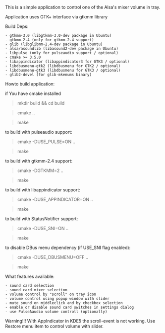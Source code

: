 This is a simple application to control one of the Alsa's mixer volume in tray.

Application uses GTK+ interface via gtkmm library

Build Deps:

	- gtkmm-3.0 (libgtkmm-3.0-dev package in Ubuntu)
	- gtkmm-2.4 (only for gtkmm-2.4 support) 
	- glib (libglibmm-2.4-dev package in Ubuntu)
	- alsa/asoundlib (libasound2-dev package in Ubuntu)
	- libpulse (only for pulseaudio support / optional)
	- cmake >= 3.5.0
	- libappindicator (libappindicator3 for GTK3 / optional)
	- libdbusmenu-gtk2 (libdbusmenu for GTK2 / optional)
	- libdbusmenu-gtk3 (libdbusmenu for GTK3 / optional)
	- glib2-devel (for glib-mkenums binary)

Howto build application:

if You have cmake installed

>mkdir build && cd build

>cmake ..

>make

to build with pulseaudio support:

>cmake -DUSE_PULSE=ON ..

>make

to build with gtkmm-2.4 support:

>cmake -DGTKMM=2 ..

>make

to build with libappindicator support:

>cmake -DUSE_APPINDICATOR=ON ..

>make

to build with StatusNotifier support:

>cmake -DUSE_SNI=ON ..

>make

to disable DBus menu dependency (if USE_SNI flag enabled):

> cmake -DUSE_DBUSMENU=OFF ..

>make

What features available:

	- sound card selection
	- sound card mixer selection
	- volume control by "scroll" on tray icon
	- volume control using popup window with slider
	- mute sound on middleclick and by checkbox selection
	- enable or disable sound card switches in settings dialog
	- use PulseAaudio volume controll (optionally)

Warning!!!
With AppIndicator in KDE5 the scroll-event is not working. Use Restore menu item to
control volume with slider.
